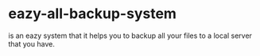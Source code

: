 # eazy-all-backup-system

is an eazy system that it helps you to backup all your files to a local server that you have.
